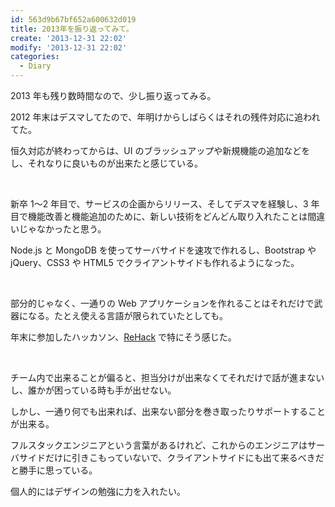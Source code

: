 ```yaml
---
id: 563d9b67bf652a600632d019
title: 2013年を振り返ってみて。
create: '2013-12-31 22:02'
modify: '2013-12-31 22:02'
categories:
  - Diary
---
```


2013 年も残り数時間なので、少し振り返ってみる。

2012 年末はデスマしてたので、年明けからしばらくはそれの残件対応に追われてた。

恒久対応が終わってからは、UI のブラッシュアップや新規機能の追加などをし、それなりに良いものが出来たと感じている。

<br>

新卒 1〜2 年目で、サービスの企画からリリース、そしてデスマを経験し、3 年目で機能改善と機能追加のために、新しい技術をどんどん取り入れたことは間違いじゃなかったと思う。

Node.js と MongoDB を使ってサーバサイドを速攻で作れるし、Bootstrap や jQuery、CSS3 や HTML5 でクライアントサイドも作れるようになった。

<br>

部分的じゃなく、一通りの Web アプリケーションを作れることはそれだけで武器になる。たとえ使える言語が限られていたとしても。

年末に参加したハッカソン、[ReHack](http://atnd.org/events/45960) で特にそう感じた。

<br>

チーム内で出来ることが偏ると、担当分けが出来なくてそれだけで話が進まないし、誰かが困っている時も手が出せない。

しかし、一通り何でも出来れば、出来ない部分を巻き取ったりサポートすることが出来る。

フルスタックエンジニアという言葉があるけれど、これからのエンジニアはサーバサイドだけに引きこもっていないで、クライアントサイドにも出て来るべきだと勝手に思っている。

個人的にはデザインの勉強に力を入れたい。

<!-- more -->

